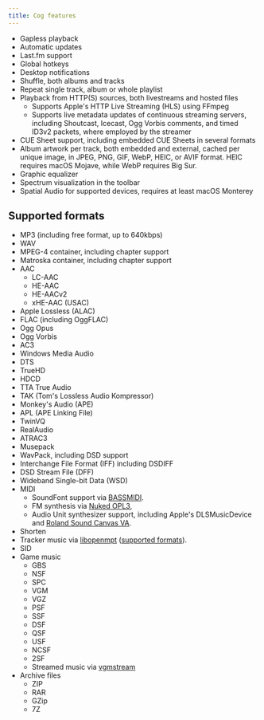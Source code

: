 ```yaml
---
title: Cog features
---
```


*   Gapless playback
*   Automatic updates
*   Last.fm support
*   Global hotkeys
*   Desktop notifications
*   Shuffle, both albums and tracks
*   Repeat single track, album or whole playlist
*   Playback from HTTP(S) sources, both livestreams and hosted files
    *   Supports Apple's HTTP Live Streaming (HLS) using FFmpeg
    *   Supports live metadata updates of continuous streaming servers, including Shoutcast, Icecast, Ogg Vorbis comments, and timed ID3v2 packets, where employed by the streamer
*   CUE Sheet support, including embedded CUE Sheets in several formats
*   Album artwork per track, both embedded and external, cached per unique image, in JPEG, PNG, GIF, WebP, HEIC, or AVIF format. HEIC requires macOS Mojave, while WebP requires Big Sur.
*   Graphic equalizer
*   Spectrum visualization in the toolbar
*   Spatial Audio for supported devices, requires at least macOS Monterey

Supported formats
-----------------

*   MP3 (including free format, up to 640kbps)
*   WAV
*   MPEG-4 container, including chapter support
*   Matroska container, including chapter support
*   AAC
    *   LC-AAC
    *   HE-AAC
    *   HE-AACv2
    *   xHE-AAC (USAC)
*   Apple Lossless (ALAC)
*   FLAC (including OggFLAC)
*   Ogg Opus
*   Ogg Vorbis
*   AC3
*   Windows Media Audio
*   DTS
*   TrueHD
*   HDCD
*   TTA True Audio
*   TAK (Tom's Lossless Audio Kompressor)
*   Monkey's Audio (APE)
*   APL (APE Linking File)
*   TwinVQ
*   RealAudio
*   ATRAC3
*   Musepack
*   WavPack, including DSD support
*   Interchange File Format (IFF) including DSDIFF
*   DSD Stream File (DFF)
*   Wideband Single-bit Data (WSD)
*   MIDI
    *   SoundFont support via [BASSMIDI](http://www.un4seen.com/bass.html).
    *   FM synthesis via [Nuked OPL3](https://nukeykt.retrohost.net/),
    *   Audio Unit synthesizer support, including Apple's DLSMusicDevice and [Roland Sound Canvas VA](https://www.roland.com/us/products/rc_sound_canvas_va/).
*   Shorten
*   Tracker music via [libopenmpt](https://lib.openmpt.org/libopenmpt/) ([supported formats](https://openmpt.org/features#modules)).
*   SID
*   Game music
    *   GBS
    *   NSF
    *   SPC
    *   VGM
    *   VGZ
    *   PSF
    *   SSF
    *   DSF
    *   QSF
    *   USF
    *   NCSF
    *   2SF
    *   Streamed music via [vgmstream](https://vgmstream.org)
*   Archive files
    *   ZIP
    *   RAR
    *   GZip
    *   7Z
